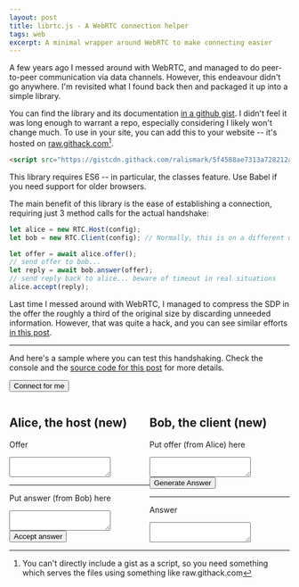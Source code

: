 ```yaml
---
layout: post
title: librtc.js - A WebRTC connection helper
tags: web
excerpt: A minimal wrapper around WebRTC to make connecting easier
---
```


A few years ago I messed around with WebRTC, and managed to do peer-to-peer communication via data channels. However, this endeavour didn't go anywhere. I'm revisited what I found back then and packaged it up into a simple library.

<!--more-->

You can find the library and its documentation [in a github gist][librtc-js]. I didn't feel it was long enough to warrant a repo, especially considering I likely won't change much. To use in your site, you can add this to your website -- it's hosted on [raw.githack.com][raw-githack-com][^1].

```html
<script src="https://gistcdn.githack.com/ralismark/5f4588ae7313a728212adda4f868a3b8/raw/41dddce14a6870df76d6cba633d5b01c9c8142c2/rtclib.js"></script>
```

[librtc-js]: https://gist.github.com/ralismark/5f4588ae7313a728212adda4f868a3b8
[raw-githack-com]: https://raw.githack.com/

[^1]: You can't directly include a gist as a script, so you need something which serves the files using something like raw.githack.com

This library requires ES6 -- in particular, the classes feature. Use Babel if you need support for older browsers.

The main benefit of this library is the ease of establishing a connection, requiring just 3 method calls for the actual handshake:

```javascript
let alice = new RTC.Host(config);
let bob = new RTC.Client(config); // Normally, this is on a different device

let offer = await alice.offer();
// send offer to bob...
let reply = await bob.answer(offer);
// send reply back to alice... beware of timeout in real situations
alice.accept(reply);
```

Last time I messed around with WebRTC, I managed to compress the SDP in the offer the roughly a third of the original size by discarding unneeded information. However, that was quite a hack, and you can see similar efforts [in this post][min-sdp].

[min-sdp]: https://webrtchacks.com/the-minimum-viable-sdp/

<hr>

And here's a sample where you can test this handshaking. Check the console and the [source code for this post][this-post] for more details.

[this-post]: https://github.com/ralismark/ralismark.github.io/blob/master/{{page.path}}

<script src="https://gistcdn.githack.com/ralismark/5f4588ae7313a728212adda4f868a3b8/raw/41dddce14a6870df76d6cba633d5b01c9c8142c2/rtclib.js"></script>

<button onclick="connect()">Connect for me</button>

<div style="display: flex">
	<div id="host" style="flex-grow: 1; width: 0">
		<h2>Alice, the host (<span id="state">new</span>)</h2>
		<div>
			<p>Offer</p>
			<textarea id="ta-offer"></textarea>
		</div>
		<hr>
		<div>
			<p>Put answer (from Bob) here</p>
			<textarea id="ta-answer"></textarea>
		</div>
		<button onclick="pc1_input()">Accept answer</button>
	</div>
	<div id="client" style="flex-grow: 1; width: 0">
		<h2>Bob, the client (<span id="state">new</span>)</h2>
		<div>
			<p>Put offer (from Alice) here</p>
			<textarea id="ta-offer"></textarea>
		</div>
		<button onclick="pc2_input()">Generate Answer</button>
		<hr>
		<div>
			<p>Answer</p>
			<textarea id="ta-answer"></textarea>
		</div>
	</div>
</div>

<script>
let $ = q => document.querySelector(q);

const stun_config = { "iceServers": [ {"urls":  "stun:stun.l.google.com:19305"} ] }

console.log("---\nwindow.a is a RTC.Host for Alice\nwindow.b is a RTC.Client for Bob\n---");

let a = new RTC.Host(stun_config);
a.ready.then(() => console.log("ready: Alice"));
a.onstate(state => {
	$("#host #state").innerText = state;
	console.log("state: Alice is", state);
});

let b = new RTC.Client(stun_config);
b.ready.then(() => console.log("ready: Bob"));
b.onstate(state => {
	$("#client #state").innerText = state;
	console.log("state: Bob is", state);
});

async function startup() {
	let offer = await a.offer();
	console.log("connect: Alice generated offer");
	$("#host #ta-offer").value = JSON.stringify(offer);
}

async function pc1_input() {
	let answer = JSON.parse($("#host #ta-answer").value);
	console.log("connect: Alice got answer");
	await a.accept(answer);
}

async function pc2_input() {
	let offer = JSON.parse($("#client #ta-offer").value);
	console.log("connect: Bob got offer");
	let answer = await b.answer(offer);
	console.log("connect: Bob generated response");
	$("#client #ta-answer").value = JSON.stringify(answer);
}

async function connect() {
	await a.accept(await b.answer(await a.offer()));
}

startup();
</script>
